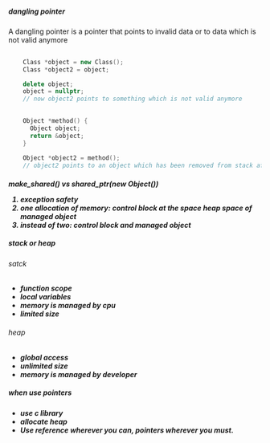 ##### dangling pointer #####
A dangling pointer is a pointer that points to invalid data or to data which is not valid anymore

``` c++
    
    Class *object = new Class();
    Class *object2 = object;

    delete object;
    object = nullptr;
    // now object2 points to something which is not valid anymore
```

``` c++
    
    Object *method() {
      Object object;
      return &object;
    }
    
    Object *object2 = method();
    // object2 points to an object which has been removed from stack after exiting the function
```

##### make_shared<Object>() vs shared_ptr(new Object()) #####
1. exception safety
2. one allocation of memory: control block at the space heap space of managed object
3. instead of two: control block and managed object

##### stack or heap #####

###### satck ######
- function scope
- local variables
- memory is managed by cpu
- limited size
   
###### heap ######
- global access
- unlimited size
- memory is managed by developer
   
##### when use pointers #####
- use c library
- allocate heap
- Use reference wherever you can, pointers wherever you must.